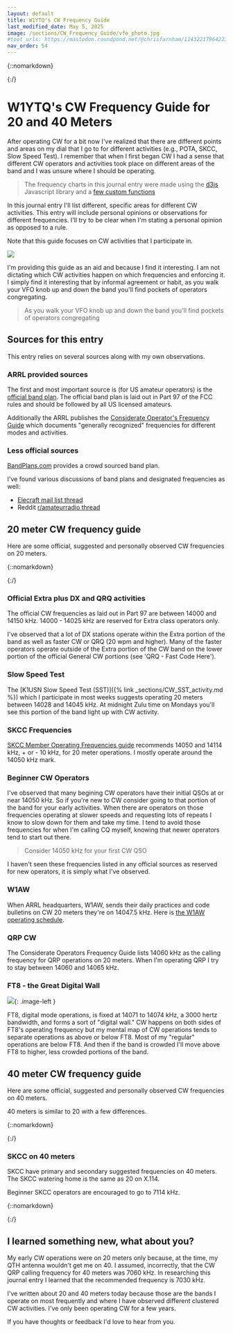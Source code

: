 ```yaml
---
layout: default
title: W1YTQ's CW Frequency Guide
last_modified_date: May 5, 2025
image: /sections/CW_Frequency_Guide/vfo_photo.jpg
#toot_urls: https://mastodon.roundpond.net/@chrisfarnham/114322179642234707
nav_order: 54
---
```


{::nomarkdown}
<script type="module" src="https://d3js.org/d3.v7.min.js"></script>
{:/}

# W1YTQ's CW Frequency Guide for 20 and 40 Meters

After operating CW for a bit now I've realized that there are different points and areas on my dial
that I go to for different activities (e.g., POTA, SKCC, Slow Speed Test). I remember that when
I first began CW I had a sense that different CW operators and activities took place on different
areas of the band and I was unsure where I should be operating.

> The frequency charts in this journal entry were made using the [d3js](https://d3js.org/) Javascript library and
> a [few custom functions](https://gist.github.com/chrisfarnham/5f396b506efaf64118516b286929a41d)

In this journal entry I'll list different, specific areas for different CW activities. This entry
will include personal opinions or observations for different frequencies. I'll try to be clear when I'm
stating a personal opinion as opposed to a rule.

Note that this guide focuses on CW activities that I participate in.


![](vfo_photo.jpg)

I'm providing this guide as an aid and because I find it interesting. I am not dictating
which CW activities happen on which frequencies and enforcing it. I simply find it interesting
that by informal agreement or habit, as you walk your VFO knob up and down the band you'll find
pockets of operators congregating.

>  As you walk your VFO knob up and down the band you'll find pockets of operators congregating

## Sources for this entry

This entry relies on several sources along with my own observations.

### ARRL provided sources

The first and most important source is (for US amateur operators) is the [official band
plan](https://www.arrl.org/files/file/Regulatory/Band%20Chart/Hambands4_Color_17x11.pdf).
The official band plan is laid out in Part 97 of the FCC rules and
should be followed by all US licensed amateurs.

Additionally the ARRL publishes the [Considerate Operator's Frequency Guide](https://www.arrl.org/files/file/conop.pdf)
which documents "generally recognized" frequencies for different modes and activities.

### Less official sources

[BandPlans.com](https://www.bandplans.com/index.php?band=20) provides a crowd sourced band plan.

I've found various discussions of band plans and designated frequencies as well:

 - [Elecraft mail list thread](https://elecraft-kx.groups.io/g/main/topic/112101840)
 - Reddit [r/amateurradio thread](https://www.reddit.com/r/amateurradio/comments/1dxwci1/unofficial_band_plan_chart_or_graphic/)


## 20 meter CW frequency guide

Here are some official, suggested and personally observed CW frequencies on 20 meters.

{::nomarkdown}
<div id="chart1" class="chart"></div>
<script type="module">
    import { createChart, addPoint, addBar } from '/assets/js/frequency-chart-library.js';
    document.addEventListener("DOMContentLoaded", () => {
        function renderChart() {
            document.getElementById("chart1").innerHTML = "";

            const chart = createChart("chart1", [14000, 14150]);

            addBar(chart, 14060, 14065, "QRP Operations", 40);
            addPoint(chart, 14050, "Beginner QSOs", 10);
            addBar(chart, 14045, 14055, "Slower or Beginner CW", 95);
            addBar(chart, 14040, 14060, "SKCC", -80);
            addBar(chart, 14104, 14124, "SKCC Watering Hole", 15);
            addBar(chart, 14101, 14111, "Refuge During Contest Weekends", -35);
            addPoint(chart, 14047.5, "W1AW", 60);
            addBar(chart, 14071, 14074, "FT8 (No CW here)", -20);
            addBar(chart, 14028, 14045, "K1USN Weekly Slow Speed Test", -50);
            addBar(chart, 14000, 14030, "QRQ - Fast Code Here", 30);
            addBar(chart, 14000, 14020, "A lot of DX Stations", -20);
            addBar(chart, 14000, 14025, "Extra Class (US Amateurs)", -85);
        }

        renderChart();

        window.addEventListener("resize", renderChart);
    });
</script>
{:/}

### Official Extra plus DX and QRQ activities

The official CW frequencies as laid out in Part 97 are between 14000 and 14150 kHz. 14000 - 14025 kHz are
reserved for Extra class operators only.

I've observed that a lot of DX stations operate within the Extra portion of the band as well as faster CW or
QRQ (20 wpm and higher). Many of the faster operators operate outside of the Extra portion of the CW band
on the lower portion of the official General CW portions (see 'QRQ - Fast Code Here').

### Slow Speed Test

The [K1USN Slow Speed Test (SST)]({% link _sections/CW_SST_activity.md %}) which I participate in
most weeks suggests operating 20 meters
between 14028 and 14045 kHz. At midnight Zulu time on Mondays you'll see this portion of the
band light up with CW activity.

### SKCC Frequencies

[SKCC Member Operating Frequencies guide](https://www.skccgroup.com/membership_data/opfreq.php) recommends 14050 and
14114 kHz, + or - 10 kHz, for 20 meter operations. I mostly operate around the 14050 kHz mark.

### Beginner CW Operators

I've observed that many begining CW operators have their initial QSOs at or near 14050 kHz. So if you're new to CW
consider going to that portion of the band for your early activities. When there are operators on those frequencies
operating at slower speeds and requesting lots of repeats I know to slow down for them and take my time. I tend
to avoid those frequencies for when I'm calling CQ myself, knowing that newer operators tend to start out there.

> Consider 14050 kHz for your first CW QSO

I haven't seen these frequencies listed in any official sources as reserved for new operators, it is simply
what I've observed.

### W1AW

When ARRL headquarters, W1AW, sends their daily practices and code bulletins on CW 20 meters they're on 14047.5 kHz. Here is
[the W1AW operating schedule](https://www.arrl.org/w1aw-operating-schedule).

### QRP CW

The Considerate Operators Frequency Guide lists 14060 kHz as the calling frequency for QRP operations on 20 meters.
When I'm operating QRP I try to stay between 14060 and 14065 kHz.

### FT8 - the Great Digital Wall

![](PXL_20250505_192255819.jpg){: .image-left }

FT8, digital mode operations, is fixed at 14071 to 14074 kHz, a 3000 hertz bandwidth, and forms a sort of "digital wall."
CW happens on both sides of FT8's operating frequency but my mental map of CW operations tends to
separate operations as above
or below FT8. Most of my "regular" operations are below FT8. And then if the band is crowded I'll move above FT8 to
higher, less crowded portions of the band.

## 40 meter CW frequency guide

Here are some official, suggested and personally observed CW frequencies on 40 meters.

40 meters is similar to 20 with a few differences.

{::nomarkdown}
<div id="chart2" class="chart"></div>
<script type="module">
    import { createChart, addPoint, addBar } from '/assets/js/frequency-chart-library.js';
    document.addEventListener("DOMContentLoaded", () => {
        function renderChart() {
            document.getElementById("chart2").innerHTML = "";

            const chart = createChart("chart2", [7000, 7150]);

            addBar(chart, 7030, 7035, "QRP Operations", 60);
            addPoint(chart, 7050, "Beginner QSOs", 10);
            addBar(chart, 7045, 7055, "Slower or Beginner CW", 95);
            addBar(chart, 7101, 7111, "Refuge During Contest Weekends", -35);
            addPoint(chart, 7047.5, "W1AW", 40);
            addBar(chart, 7071, 7074, "FT8 (No CW here)", -20);
            addBar(chart, 7028, 7045, "K1USN Weekly Slow Speed Test", -50);
            addBar(chart, 7000, 7030, "QRQ - Fast Code Here", 30);
            addBar(chart, 7000, 7020, "A lot of DX Stations", -20);
            addBar(chart, 7000, 7025, "Extra Class (US Amateurs)", -85);
        }

        renderChart();

        window.addEventListener("resize", renderChart);
    });
</script>
{:/}


### SKCC on 40 meters

SKCC have primary and secondary suggested frequencies on 40 meters. The SKCC watering home is the same as 20 on X.114.

Beginner SKCC operators are encouraged to go to 7114 kHz.

{::nomarkdown}
<div id="chart3" class="chart"></div>
<script type="module">
    import { createChart, addPoint, addBar } from '/assets/js/frequency-chart-library.js';
    document.addEventListener("DOMContentLoaded", () => {
        function renderChart() {
            document.getElementById("chart3").innerHTML = "";

            const chart = createChart("chart3", [7020, 7160]);
            addBar(chart, 7028, 7048, "SKCC secondary", -25);
            addBar(chart, 7045, 7065, "SKCC primary", 15);
            addBar(chart, 7104, 7124, "SKCC Watering Hole", 15);
            addBar(chart, 7071, 7074, "FT8 (No CW here)", -20);
            addPoint(chart, 7114, "SKCC beginning operators", -25);
        }
        renderChart();

        window.addEventListener("resize", renderChart);
    });
</script>
{:/}

## I learned something new, what about you?

My early CW operations were on 20 meters only because, at the time, my QTH
antenna wouldn't get me on 40. I assumed, incorrectly, that the CW QRP calling frequency for 40 meters was
7060 kHz. In researching this journal entry I learned that the recommended frequency is 7030 kHz.

I've written about 20 and 40 meters today because those are the bands I operate on most frequently and where I have observed
different clustered CW activities. I've only been operating CW for a few years.

If you have thoughts or feedback I'd love to hear from you.
